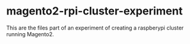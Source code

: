 # magento2-rpi-cluster-experiment

This are the files part of an experiment of creating a raspberypi cluster running Magento2. 
